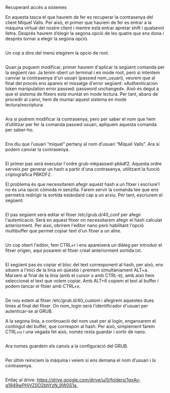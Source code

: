 Recuperant accés a sistemes
 

En aquesta tasca el que haurem de fer es recuperar la contrasenya del client Miquel Valls.
Per això, el primer que haurem de fer es entrar a la màquina virtual del nostre client i mentre està entrar apretar shift i qualsevol lletra. Després haurem d’elegir la segona opció de les  quatre que ens dona i després tornar a elegir la segona opció.

![]()

Un cop a dins del menú elegirem la opcio de root.

![]()

Quan ja poguem modificar, primer haurem d'aplicar la següent comanda per la següent rao:
Ja tenim obert un terminal i en mode root, però si intentem canviar la contrasenya d'un usuari (passwd nom_usuari), veurem que al final del procés ens apareix el missatge d'error següent: «Authenticacion token manipulation error passwd: password unchanged». Això és degut a que el sistema de fitxers està muntat en mode lectura. Per tant, abans de procedir al canvi, hem de muntar aquest sistema en mode lectura/escriptura:

![]()

Ara si podrem modificar la contrasenya, pero per saber el nom que hem d’utilitzar per fer la comanda passwd usuari, apliquem aquesta comanda per saber-ho.

![]()

Ens diu que l’usuari “miquel” pertany al nom d’usuari “Miquel Valls”.
Ara sí podem canviar la contrasenya.

![]()

El primer pas serà executar l'ordre grub-mkpasswd-pbkdf2. Aquesta ordre serveix per generar un hash a partir d'una contrasenya, utilitzant la funció criptogràfica PBKDF2.

El problema és que necessitarem afegir aquest hash a un fitxer i escriure'l no és una opció còmoda ni senzilla. Farem servir la comanda tee que ens permetrà redirigir la sortida estàndard cap a un arxiu. Per tant, escriurem el següent:

![]()

El pas següent serà editar el fitxer /etc/grub.d/40_conf per afegir l'autenticació. Serà en aquest fitxer on necessitarem afegir el hash calculat anteriorment. Per això, obrirem l'editor nano però habilitant l'opció multibuffer que permet copiar text d'un fitxer a un altre.

![]()

Un cop obert l'editor, fem CTRL+r i ens apareixerà un diàleg per introduir el fitxer origen, aquí posarem el fitxer creat anteriorment sortida.txt.

![]()

El següent pas és copiar el bloc del text corresponent al hash, per això, ens situem a l'inici de la línia en qüestió i premem simultàniament ALT+a. Marxem al final de la línia (amb el cursor o amb CTRL-e), amb això hem seleccionat el text que volem copiar. Amb ALT+6 copiem el text al buffer i podem tancar el fitxer amb CTRL+x.

![]()

De nou estem al fitxer /etc/grub.d/40_custom i afegirem aquestes dues línies al final del fitxer. On nom_login serà l'identificador d'usuari per autenticar-se al GRUB.

A la segona línia, a continuació del nom usat per al login, enganxarem el contingut del buffer, que correspon al hash. Per això, simplement farem CTRL+u i una vegada fet això, només resta guardar i sortir de nano.

![]()

Ara nomes guardem els canvis a la configuració del GRUB.

![]()

Per últim reiniciem la màquina i veiem si ens demana el nom d’usuari i la contrasenya.

![]()


Enllaç al drive: https://drive.google.com/drive/u/0/folders/1gxAv-g1949wPHjVZ0O2bhYzN_9W0S1a_

